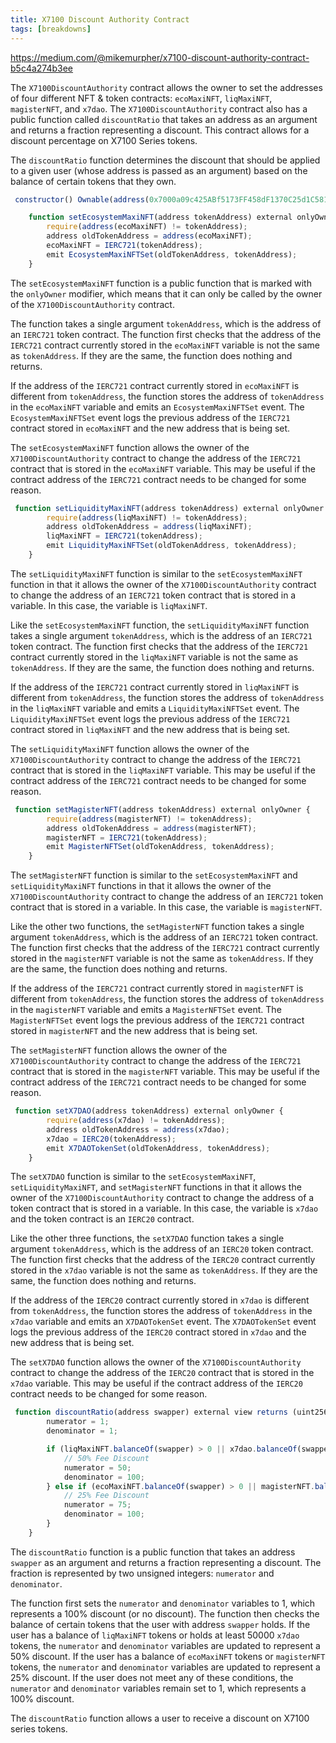 ```yaml
---
title: X7100 Discount Authority Contract
tags: [breakdowns]
---
```


https://medium.com/@mikemurpher/x7100-discount-authority-contract-b5c4a274b3ee

The `X7100DiscountAuthority` contract allows the owner to set the addresses of four different NFT & token contracts: `ecoMaxiNFT`, `liqMaxiNFT`, `magisterNFT`, and `x7dao`. The `X7100DiscountAuthority` contract also has a public function called `discountRatio` that takes an address as an argument and returns a fraction representing a discount. This contract allows for a discount percentage on X7100 Series tokens.

The `discountRatio` function determines the discount that should be applied to a given user (whose address is passed as an argument) based on the balance of certain tokens that they own.

```js
 constructor() Ownable(address(0x7000a09c425ABf5173FF458dF1370C25d1C58105)) {}

    function setEcosystemMaxiNFT(address tokenAddress) external onlyOwner {
        require(address(ecoMaxiNFT) != tokenAddress);
        address oldTokenAddress = address(ecoMaxiNFT);
        ecoMaxiNFT = IERC721(tokenAddress);
        emit EcosystemMaxiNFTSet(oldTokenAddress, tokenAddress);
    }
```

The `setEcosystemMaxiNFT` function is a public function that is marked with the `onlyOwner` modifier, which means that it can only be called by the owner of the `X7100DiscountAuthority` contract.

The function takes a single argument `tokenAddress`, which is the address of an `IERC721` token contract. The function first checks that the address of the `IERC721` contract currently stored in the `ecoMaxiNFT` variable is not the same as `tokenAddress`. If they are the same, the function does nothing and returns.

If the address of the `IERC721` contract currently stored in `ecoMaxiNFT` is different from `tokenAddress`, the function stores the address of `tokenAddress` in the `ecoMaxiNFT` variable and emits an `EcosystemMaxiNFTSet` event. The `EcosystemMaxiNFTSet` event logs the previous address of the `IERC721` contract stored in `ecoMaxiNFT` and the new address that is being set.

The `setEcosystemMaxiNFT` function allows the owner of the `X7100DiscountAuthority` contract to change the address of the `IERC721` contract that is stored in the `ecoMaxiNFT` variable. This may be useful if the contract address of the `IERC721` contract needs to be changed for some reason.

```js
 function setLiquidityMaxiNFT(address tokenAddress) external onlyOwner {
        require(address(liqMaxiNFT) != tokenAddress);
        address oldTokenAddress = address(liqMaxiNFT);
        liqMaxiNFT = IERC721(tokenAddress);
        emit LiquidityMaxiNFTSet(oldTokenAddress, tokenAddress);
    }
```

The `setLiquidityMaxiNFT` function is similar to the `setEcosystemMaxiNFT` function in that it allows the owner of the `X7100DiscountAuthority` contract to change the address of an `IERC721` token contract that is stored in a variable. In this case, the variable is `liqMaxiNFT`.

Like the `setEcosystemMaxiNFT` function, the `setLiquidityMaxiNFT` function takes a single argument `tokenAddress`, which is the address of an `IERC721` token contract. The function first checks that the address of the `IERC721` contract currently stored in the `liqMaxiNFT` variable is not the same as `tokenAddress`. If they are the same, the function does nothing and returns.

If the address of the `IERC721` contract currently stored in `liqMaxiNFT` is different from `tokenAddress`, the function stores the address of `tokenAddress` in the `liqMaxiNFT` variable and emits a `LiquidityMaxiNFTSet` event. The `LiquidityMaxiNFTSet` event logs the previous address of the `IERC721` contract stored in `liqMaxiNFT` and the new address that is being set.

The `setLiquidityMaxiNFT` function allows the owner of the `X7100DiscountAuthority` contract to change the address of the `IERC721` contract that is stored in the `liqMaxiNFT` variable. This may be useful if the contract address of the `IERC721` contract needs to be changed for some reason.

```js
 function setMagisterNFT(address tokenAddress) external onlyOwner {
        require(address(magisterNFT) != tokenAddress);
        address oldTokenAddress = address(magisterNFT);
        magisterNFT = IERC721(tokenAddress);
        emit MagisterNFTSet(oldTokenAddress, tokenAddress);
    }
```

The `setMagisterNFT` function is similar to the `setEcosystemMaxiNFT` and `setLiquidityMaxiNFT` functions in that it allows the owner of the `X7100DiscountAuthority` contract to change the address of an `IERC721` token contract that is stored in a variable. In this case, the variable is `magisterNFT`.

Like the other two functions, the `setMagisterNFT` function takes a single argument `tokenAddress`, which is the address of an `IERC721` token contract. The function first checks that the address of the `IERC721` contract currently stored in the `magisterNFT` variable is not the same as `tokenAddress`. If they are the same, the function does nothing and returns.

If the address of the `IERC721` contract currently stored in `magisterNFT` is different from `tokenAddress`, the function stores the address of `tokenAddress` in the `magisterNFT` variable and emits a `MagisterNFTSet` event. The `MagisterNFTSet` event logs the previous address of the `IERC721` contract stored in `magisterNFT` and the new address that is being set.

The `setMagisterNFT` function allows the owner of the `X7100DiscountAuthority` contract to change the address of the `IERC721` contract that is stored in the `magisterNFT` variable. This may be useful if the contract address of the `IERC721` contract needs to be changed for some reason.

```js
 function setX7DAO(address tokenAddress) external onlyOwner {
        require(address(x7dao) != tokenAddress);
        address oldTokenAddress = address(x7dao);
        x7dao = IERC20(tokenAddress);
        emit X7DAOTokenSet(oldTokenAddress, tokenAddress);
    }
```

The `setX7DAO` function is similar to the `setEcosystemMaxiNFT`, `setLiquidityMaxiNFT`, and `setMagisterNFT` functions in that it allows the owner of the `X7100DiscountAuthority` contract to change the address of a token contract that is stored in a variable. In this case, the variable is `x7dao` and the token contract is an `IERC20` contract.

Like the other three functions, the `setX7DAO` function takes a single argument `tokenAddress`, which is the address of an `IERC20` token contract. The function first checks that the address of the `IERC20` contract currently stored in the `x7dao` variable is not the same as `tokenAddress`. If they are the same, the function does nothing and returns.

If the address of the `IERC20` contract currently stored in `x7dao` is different from `tokenAddress`, the function stores the address of `tokenAddress` in the `x7dao` variable and emits an `X7DAOTokenSet` event. The `X7DAOTokenSet` event logs the previous address of the `IERC20` contract stored in `x7dao` and the new address that is being set.

The `setX7DAO` function allows the owner of the `X7100DiscountAuthority` contract to change the address of the `IERC20` contract that is stored in the `x7dao` variable. This may be useful if the contract address of the `IERC20` contract needs to be changed for some reason.

```js
 function discountRatio(address swapper) external view returns (uint256 numerator, uint256 denominator) {
        numerator = 1;
        denominator = 1;

        if (liqMaxiNFT.balanceOf(swapper) > 0 || x7dao.balanceOf(swapper) >= 50000 \* 10\*\*18) {
            // 50% Fee Discount
            numerator = 50;
            denominator = 100;
        } else if (ecoMaxiNFT.balanceOf(swapper) > 0 || magisterNFT.balanceOf(swapper) > 0) {
            // 25% Fee Discount
            numerator = 75;
            denominator = 100;
        }
    }
```

The `discountRatio` function is a public function that takes an address `swapper` as an argument and returns a fraction representing a discount. The fraction is represented by two unsigned integers: `numerator` and `denominator`.

The function first sets the `numerator` and `denominator` variables to 1, which represents a 100% discount (or no discount). The function then checks the balance of certain tokens that the user with address `swapper` holds. If the user has a balance of `liqMaxiNFT` tokens or holds at least 50000 `x7dao` tokens, the `numerator` and `denominator` variables are updated to represent a 50% discount. If the user has a balance of `ecoMaxiNFT` tokens or `magisterNFT` tokens, the `numerator` and `denominator` variables are updated to represent a 25% discount. If the user does not meet any of these conditions, the `numerator` and `denominator` variables remain set to 1, which represents a 100% discount.

The `discountRatio` function allows a user to receive a discount on X7100 series tokens.
